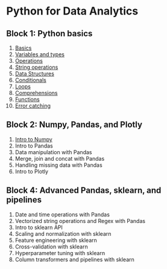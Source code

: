 # Python for Data Analytics

## Block 1: Python basics

1. [Basics](pda/block_01/01_basics/01_basics.md)
2. [Variables and types](pda/block_01/02_variables_and_types/02_variables_and_types.md)
3. [Operations](pda/block_01/03_operations/03_operations.md)
4. [String operations](pda/block_01/04_string_operations/04_string_operations.md)
5. [Data Structures](pda/block_01/05_data_structures/05_data_structures.md)
6. [Conditionals](pda/block_01/06_conditionals/06_conditionals.md)
7. [Loops](pda/block_01/07_loops/07_loops.md)
8. [Comprehensions](pda/block_01/08_comprehensions/08_comprehensions.md)
9. [Functions](pda/block_01/09_functions/09_functions.md)
10. [Error catching](pda/block_01/10_error_catching/10_error_catching.md)

## Block 2: Numpy, Pandas, and Plotly

1. [Intro to Numpy](pda/block_02/01_intro_numpy/01_intro_numpy.md)
2. Intro to Pandas
3. Data manipulation with Pandas
4. Merge, join and concat with Pandas
5. Handling missing data with Pandas
6. Intro to Plotly

## Block 4: Advanced Pandas, sklearn, and pipelines

1. Date and time operations with Pandas
2. Vectorized string operations and Regex with Pandas
3. Intro to sklearn API
4. Scaling and normalization with sklearn
5. Feature engineering with sklearn
6. Cross-validation with sklearn
7. Hyperparameter tuning with sklearn
8. Column transformers and pipelines with sklearn
